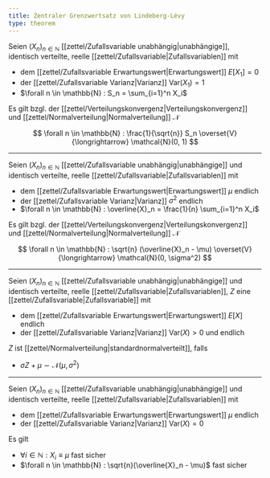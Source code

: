 ```yaml
---
title: Zentraler Grenzwertsatz von Lindeberg-Lévy
type: theorem
---
```


Seien $(X_n)_{n \in \mathbb{N}}$ [[zettel/Zufallsvariable unabhängig|unabhängige]], identisch verteilte, reelle [[zettel/Zufallsvariable|Zufallsvariablen]] mit
- dem [[zettel/Zufallsvariable Erwartungswert|Erwartungswert]] $E[X_1] = 0$
- der [[zettel/Zufallsvariable Varianz|Varianz]] $\text{Var}(X_1) = 1$
- $\forall n \in \mathbb{N} : S_n = \sum_{i=1}^n X_i$

Es gilt bzgl. der [[zettel/Verteilungskonvergenz|Verteilungskonvergenz]] und [[zettel/Normalverteilung|Normalverteilung]] $\mathcal{N}$

$$
	\forall n \in \mathbb{N} : \frac{1}{\sqrt{n}} S_n \overset{V}{\longrightarrow} \mathcal{N}(0, 1)
$$

---

Seien $(X_n)_{n \in \mathbb{N}}$ [[zettel/Zufallsvariable unabhängig|unabhängige]] und identisch verteilte, reelle [[zettel/Zufallsvariable|Zufallsvariablen]] mit
- dem [[zettel/Zufallsvariable Erwartungswert|Erwartungswert]] $\mu$ endlich
- der [[zettel/Zufallsvariable Varianz|Varianz]] $\sigma^2$ endlich
- $\forall n \in \mathbb{N} : \overline{X}_n = \frac{1}{n} \sum_{i=1}^n X_i$

Es gilt bzgl. der [[zettel/Verteilungskonvergenz|Verteilungskonvergenz]] und [[zettel/Normalverteilung|Normalverteilung]] $\mathcal{N}$

$$
	\forall n \in \mathbb{N} : \sqrt{n} (\overline{X}_n - \mu) \overset{V}{\longrightarrow} \mathcal{N}(0, \sigma^2)
$$

---

Seien $(X_n)_{n \in \mathbb{N}}$ [[zettel/Zufallsvariable unabhängig|unabhängige]] und identisch verteilte, reelle [[zettel/Zufallsvariable|Zufallsvariablen]], $Z$ eine [[zettel/Zufallsvariable|Zufallsvariable]] mit
- dem [[zettel/Zufallsvariable Erwartungswert|Erwartungswert]] $E[X]$ endlich
- der [[zettel/Zufallsvariable Varianz|Varianz]] $\text{Var}(X) \gt 0$ und endlich

$Z$ ist [[zettel/Normalverteilung|standardnormalverteilt]], falls
- $\sigma Z + \mu \sim \mathcal{N}(\mu, \sigma^2)$

---

Seien $(X_n)_{n \in \mathbb{N}}$ [[zettel/Zufallsvariable unabhängig|unabhängige]] und identisch verteilte, reelle [[zettel/Zufallsvariable|Zufallsvariablen]] mit
- dem [[zettel/Zufallsvariable Erwartungswert|Erwartungswert]] $\mu$ endlich
- der [[zettel/Zufallsvariable Varianz|Varianz]] $\text{Var}(X)  = 0$

Es gilt
- $\forall i \in \mathbb{N} : X_i \equiv \mu$ fast sicher
- $\forall n \in \mathbb{N} : \sqrt{n}(\overline{X}_n - \mu)$ fast sicher